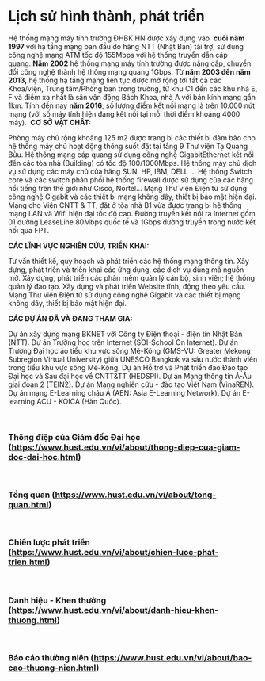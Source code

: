 # Lịch sử hình thành, phát triển
Hệ thống mạng máy tính trường ĐHBK HN được xây dựng vào  **cuối** **năm 1997** với hạ tầng mạng ban đầu do hãng NTT (Nhật Bản) tài trợ, sử dụng công nghệ mạng ATM tốc độ 155Mbps với hệ thống truyền dẫn cáp quang. **Năm 2002** hệ thống mạng máy tính trường được nâng cấp, chuyển đổi công nghệ thành hệ thống mạng quang 1Gbps. Từ **năm 2003 đến năm 2013,** hệ thống hạ tầng mạng liên tục được mở rộng tới tất cả các Khoa/viện, Trung tâm/Phòng ban trong trường, từ khu C1 đến các khu nhà E, F và điểm xa nhất là sân vận động Bách Khoa, nhà A với bán kính mạng gần 1km. Tính đến nay **năm 2016**, số lượng điểm kết nối mạng là trên 10.000 nút mạng (với số máy tính hiện đang kết nối tại mỗi thời điểm khoảng 4000 máy). 
**CƠ SỞ VẬT CHẤT:**

Phòng máy chủ rộng khoảng 125 m2 được trang bị các thiết bị đảm bảo cho hệ thống máy chủ hoạt động thông suốt đặt tại tầng 9 Thư viện Tạ Quang Bửu.
Hệ thống mạng cáp quang sử dụng công nghệ GigabitEthernet kết nối đến các tòa nhà (Building) có tốc độ 100/1000Mbps.
Hệ thống máy chủ dịch vụ sử dụng các máy chủ của hãng SUN, HP, IBM, DELL ...
Hệ thống Switch core và các switch phân phối hệ thống firewall được sử dụng của các hãng nổi tiếng trên thế giới như Cisco, Nortel...
Mạng Thư viện Điện tử sử dụng công nghệ Gigabit và các thiết bị mạng không dây, thiết bị bảo mật hiện đại.
Mạng cho Viện CNTT &amp; TT, đặt ở tòa nhà B1 vừa được trang bị hệ thống mạng LAN và Wifi hiện đại tốc độ cao.
Đường truyền kết nối ra Internet gồm 01 đường LeaseLine 80Mbps quốc tế và 1Gbps đường truyền trong nước kết nối qua FPT.

**CÁC LĨNH VỰC NGHIÊN CỨU, TRIỂN KHAI:**

Tư vấn thiết kế, quy hoạch và phát triển các hệ thống mạng thông tin.
Xây dựng, phát triển và triển khai các ứng dụng, các dịch vụ dùng mã nguồn mở.
Xây dựng, phát triển các phần mềm quản lý cán bộ, sinh viên; hệ thống quản lý đào tạo.
Xây dựng và phát triển Website tĩnh, động theo yêu cầu.
Mạng Thư viện Điện tử sử dụng công nghệ Gigabit và các thiết bị mạng không dây, thiết bị bảo mật hiện đại.

**CÁC DỰ ÁN ĐÃ VÀ ĐANG THAM GIA:**

Dự án xây dựng mạng BKNET với Công ty Điện thoại - điện tín Nhật Bản (NTT).
Dự án Trường học trên Internet (SOI-School On Internet).
Dự án Trường Đại học ảo tiểu khu vực sông Mê-Kông (GMS-VU: Greater Mekong Subregion Virtual University) giữa UNESCO Bangkok và sáu nước thành viên trong tiểu khu vực sông Mê-Kông.
Dự án Hỗ trợ và Phát triển đào Đào tạo Đại học và Sau đại học về CNTT&amp;TT (HEDSPI).
Dự án Mạng thông tin Á-Âu giai đoạn 2 (TEIN2).
Dự án Mạng nghiên cứu - đào tạo Việt Nam (VinaREN).
Dự án mạng E-Learning châu Á (AEN: Asia E-Learning Network).
Dự án E-learning ACU - KOICA (Hàn Quốc).

 <h3>Thông điệp của Giám đốc Đại học (https://www.hust.edu.vn/vi/about/thong-diep-cua-giam-doc-dai-hoc.html)</h3>
 <h3>Tổng quan (https://www.hust.edu.vn/vi/about/tong-quan.html)</h3>
 <h3>Chiến lược phát triển (https://www.hust.edu.vn/vi/about/chien-luoc-phat-trien.html)</h3>
 <h3>Danh hiệu - Khen thưởng (https://www.hust.edu.vn/vi/about/danh-hieu-khen-thuong.html)</h3>
 <h3>Báo cáo thường niên (https://www.hust.edu.vn/vi/about/bao-cao-thuong-nien.html)</h3>